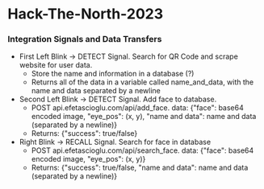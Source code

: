 # Hack-The-North-2023


### Integration Signals and Data Transfers
- First Left Blink -> DETECT Signal. Search for QR Code and scrape website for user data.
    - Store the name and information in a database (?)
    - Returns all of the data in a variable called name_and_data, with the name and data separated by a newline
- Second Left Blink -> DETECT Signal. Add face to database. 
    - POST api.efetascioglu.com/api/add_face.  data: {"face": base64 encoded image, "eye_pos": (x, y), "name and data": name and data (separated by a newline)}
    - Returns: {"success": true/false}
- Right Blink -> RECALL Signal. Search for face in database
    - POST api.efetascioglu.com/api/search_face.  data: {"face": base64 encoded image, "eye_pos": (x, y)}
    - Returns: {"success": true/false, "name and data": name and data (separated by a newline)}